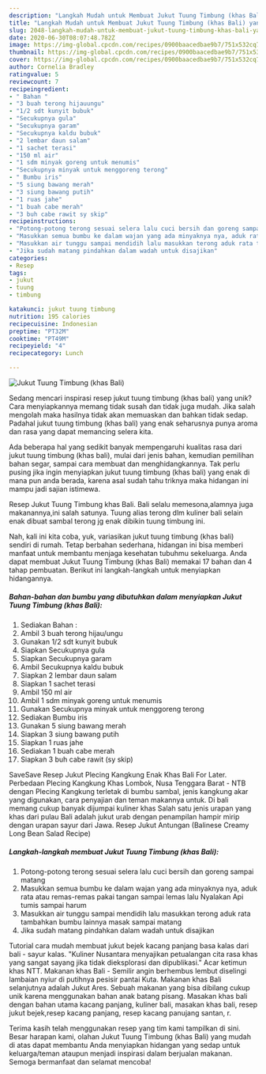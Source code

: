 ```yaml
---
description: "Langkah Mudah untuk Membuat Jukut Tuung Timbung (khas Bali) yang Lezat Sekali"
title: "Langkah Mudah untuk Membuat Jukut Tuung Timbung (khas Bali) yang Lezat Sekali"
slug: 2048-langkah-mudah-untuk-membuat-jukut-tuung-timbung-khas-bali-yang-lezat-sekali
date: 2020-06-30T08:07:48.782Z
image: https://img-global.cpcdn.com/recipes/0900baacedbae9b7/751x532cq70/jukut-tuung-timbung-khas-bali-foto-resep-utama.jpg
thumbnail: https://img-global.cpcdn.com/recipes/0900baacedbae9b7/751x532cq70/jukut-tuung-timbung-khas-bali-foto-resep-utama.jpg
cover: https://img-global.cpcdn.com/recipes/0900baacedbae9b7/751x532cq70/jukut-tuung-timbung-khas-bali-foto-resep-utama.jpg
author: Cornelia Bradley
ratingvalue: 5
reviewcount: 7
recipeingredient:
- " Bahan "
- "3 buah terong hijauungu"
- "1/2 sdt kunyit bubuk"
- "Secukupnya gula"
- "Secukupnya garam"
- "Secukupnya kaldu bubuk"
- "2 lembar daun salam"
- "1 sachet terasi"
- "150 ml air"
- "1 sdm minyak goreng untuk menumis"
- "Secukupnya minyak untuk menggoreng terong"
- " Bumbu iris"
- "5 siung bawang merah"
- "3 siung bawang putih"
- "1 ruas jahe"
- "1 buah cabe merah"
- "3 buh cabe rawit sy skip"
recipeinstructions:
- "Potong-potong terong sesuai selera lalu cuci bersih dan goreng sampai matang"
- "Masukkan semua bumbu ke dalam wajan yang ada minyaknya nya, aduk rata atau remas-remas pakai tangan sampai lemas lalu Nyalakan Api tumis sampai harum"
- "Masukkan air tunggu sampai mendidih lalu masukkan terong aduk rata tambahkan bumbu lainnya masak sampai matang"
- "Jika sudah matang pindahkan dalam wadah untuk disajikan"
categories:
- Resep
tags:
- jukut
- tuung
- timbung

katakunci: jukut tuung timbung 
nutrition: 195 calories
recipecuisine: Indonesian
preptime: "PT32M"
cooktime: "PT49M"
recipeyield: "4"
recipecategory: Lunch

---
```



![Jukut Tuung Timbung (khas Bali)](https://img-global.cpcdn.com/recipes/0900baacedbae9b7/751x532cq70/jukut-tuung-timbung-khas-bali-foto-resep-utama.jpg)

Sedang mencari inspirasi resep jukut tuung timbung (khas bali) yang unik? Cara menyiapkannya memang tidak susah dan tidak juga mudah. Jika salah mengolah maka hasilnya tidak akan memuaskan dan bahkan tidak sedap. Padahal jukut tuung timbung (khas bali) yang enak seharusnya punya aroma dan rasa yang dapat memancing selera kita.

Ada beberapa hal yang sedikit banyak mempengaruhi kualitas rasa dari jukut tuung timbung (khas bali), mulai dari jenis bahan, kemudian pemilihan bahan segar, sampai cara membuat dan menghidangkannya. Tak perlu pusing jika ingin menyiapkan jukut tuung timbung (khas bali) yang enak di mana pun anda berada, karena asal sudah tahu triknya maka hidangan ini mampu jadi sajian istimewa.

Resep Jukut Tuung Timbung khas Bali. Bali selalu memesona,alamnya juga makanannya,ini salah satunya. Tuung alias terong dlm kuliner bali selain enak dibuat sambal terong jg enak dibikin tuung timbung ini.


Nah, kali ini kita coba, yuk, variasikan jukut tuung timbung (khas bali) sendiri di rumah. Tetap berbahan sederhana, hidangan ini bisa memberi manfaat untuk membantu menjaga kesehatan tubuhmu sekeluarga. Anda dapat membuat Jukut Tuung Timbung (khas Bali) memakai 17 bahan dan 4 tahap pembuatan. Berikut ini langkah-langkah untuk menyiapkan hidangannya.

<!--inarticleads1-->

##### Bahan-bahan dan bumbu yang dibutuhkan dalam menyiapkan Jukut Tuung Timbung (khas Bali):

1. Sediakan  Bahan :
1. Ambil 3 buah terong hijau/ungu
1. Gunakan 1/2 sdt kunyit bubuk
1. Siapkan Secukupnya gula
1. Siapkan Secukupnya garam
1. Ambil Secukupnya kaldu bubuk
1. Siapkan 2 lembar daun salam
1. Siapkan 1 sachet terasi
1. Ambil 150 ml air
1. Ambil 1 sdm minyak goreng untuk menumis
1. Gunakan Secukupnya minyak untuk menggoreng terong
1. Sediakan  Bumbu iris
1. Gunakan 5 siung bawang merah
1. Siapkan 3 siung bawang putih
1. Siapkan 1 ruas jahe
1. Sediakan 1 buah cabe merah
1. Siapkan 3 buh cabe rawit (sy skip)


SaveSave Resep Jukut Plecing Kangkung Enak Khas Bali For Later. Perbedaan Plecing Kangkung Khas Lombok, Nusa Tenggara Barat - NTB dengan Plecing Kangkung terletak di bumbu sambal, jenis kangkung akar yang digunakan, cara penyajian dan teman makannya untuk. Di bali memang cukup banyak dijumpai kuliner khas Salah satu jenis urapan yang khas dari pulau Bali adalah jukut urab dengan penampilan hampir mirip dengan urapan sayur dari Jawa. Resep Jukut Antungan (Balinese Creamy Long Bean Salad Recipe) 

<!--inarticleads2-->

##### Langkah-langkah membuat Jukut Tuung Timbung (khas Bali):

1. Potong-potong terong sesuai selera lalu cuci bersih dan goreng sampai matang
1. Masukkan semua bumbu ke dalam wajan yang ada minyaknya nya, aduk rata atau remas-remas pakai tangan sampai lemas lalu Nyalakan Api tumis sampai harum
1. Masukkan air tunggu sampai mendidih lalu masukkan terong aduk rata tambahkan bumbu lainnya masak sampai matang
1. Jika sudah matang pindahkan dalam wadah untuk disajikan


Tutorial cara mudah membuat jukut bejek kacang panjang basa kalas dari bali - sayur kalas. &#34;Kuliner Nusantara menyajikan petualangan cita rasa khas yang sangat sayang jika tidak dieksplorasi dan dipublikasi.&#34; Acar ketimun khas NTT. Makanan khas Bali - Semilir angin berhembus lembut diselingi lambaian nyiur di putihnya pesisir pantai Kuta. Makanan khas Bali selanjutnya adalah Jukut Ares. Sebuah makanan yang bisa dibilang cukup unik karena menggunakan bahan anak batang pisang. Masakan khas bali dengan bahan utama kacang panjang, kuliner bali, masakan khas bali, resep jukut bejek,resep kacang panjang, resep kacang panujang santan, r. 

Terima kasih telah menggunakan resep yang tim kami tampilkan di sini. Besar harapan kami, olahan Jukut Tuung Timbung (khas Bali) yang mudah di atas dapat membantu Anda menyiapkan hidangan yang sedap untuk keluarga/teman ataupun menjadi inspirasi dalam berjualan makanan. Semoga bermanfaat dan selamat mencoba!
